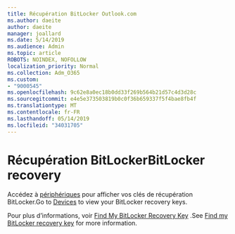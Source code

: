 ```yaml
---
title: Récupération BitLocker Outlook.com
ms.author: daeite
author: daeite
manager: joallard
ms.date: 5/14/2019
ms.audience: Admin
ms.topic: article
ROBOTS: NOINDEX, NOFOLLOW
localization_priority: Normal
ms.collection: Adm_O365
ms.custom:
- "9000545"
ms.openlocfilehash: 9c62e8a0ec18b0dd33f269b564b21d57c4d3d28c
ms.sourcegitcommit: e4e5e373503819b0c0f36b659337f5f4bae8fb4f
ms.translationtype: MT
ms.contentlocale: fr-FR
ms.lasthandoff: 05/14/2019
ms.locfileid: "34031705"
---
```

# <a name="bitlocker-recovery"></a><span data-ttu-id="f92a5-102">Récupération BitLocker</span><span class="sxs-lookup"><span data-stu-id="f92a5-102">BitLocker recovery</span></span>

<span data-ttu-id="f92a5-103">Accédez à [périphériques](https://account.microsoft.com/devices/recoverykey) pour afficher vos clés de récupération BitLocker.</span><span class="sxs-lookup"><span data-stu-id="f92a5-103">Go to [Devices](https://account.microsoft.com/devices/recoverykey) to view your BitLocker recovery keys.</span></span>

<span data-ttu-id="f92a5-104">Pour plus d’informations, voir [Find My BitLocker Recovery Key](https://support.microsoft.com/help/4026181) .</span><span class="sxs-lookup"><span data-stu-id="f92a5-104">See [Find my BitLocker recovery key](https://support.microsoft.com/help/4026181) for more information.</span></span>